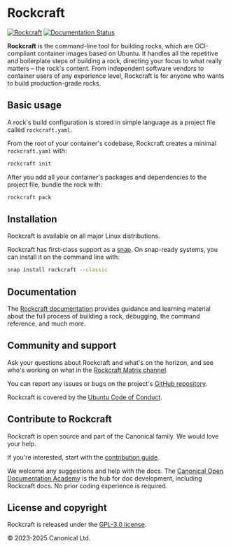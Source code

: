 # Rockcraft

[![Rockcraft][rockcraft-badge]][rockcraft-site]
[![Documentation Status][rtd-badge]][rtd-stable]

**Rockcraft** is the command-line tool for building rocks, which are
OCI-compliant container images based on Ubuntu. It handles all the repetitive and boilerplate
steps of building a rock, directing your focus to what really matters – the rock's
content. From independent software vendors to container users of any experience level,
Rockcraft is for anyone who wants to build production-grade rocks.

## Basic usage

A rock's build configuration is stored in simple language as a project file called
`rockcraft.yaml`.

From the root of your container's codebase, Rockcraft creates a minimal `rockcraft.yaml` with:

```bash
rockcraft init
```

After you add all your container's packages and dependencies to the project file, bundle
the rock with:

```bash
rockcraft pack
```

## Installation

Rockcraft is available on all major Linux distributions.

Rockcraft has first-class support as a [snap](https://snapcraft.io/rockcraft). On
snap-ready systems, you can install it on the command line with:

```bash
snap install rockcraft --classic
```

## Documentation

The [Rockcraft documentation](https://documentation.ubuntu.com/rockcraft) provides
guidance and learning material about the full process of building a rock, debugging, the
command reference, and much more.

## Community and support

Ask your questions about Rockcraft and what's on the horizon, and see who's working on
what in the [Rockcraft Matrix channel](https://matrix.to/#/#rockcraft:ubuntu.com).

You can report any issues or bugs on the project's [GitHub
repository](https://github.com/canonical/Rockcraft/issues).

Rockcraft is covered by the [Ubuntu Code of
Conduct](https://ubuntu.com/community/ethos/code-of-conduct).

## Contribute to Rockcraft

Rockcraft is open source and part of the Canonical family. We would love your help.

If you're interested, start with the [contribution guide](HACKING.md).

We welcome any suggestions and help with the docs. The [Canonical Open Documentation
Academy](https://github.com/canonical/open-documentation-academy) is the hub for doc
development, including Rockcraft docs. No prior coding experience is required.

## License and copyright

Rockcraft is released under the [GPL-3.0 license](LICENSE).

© 2023-2025 Canonical Ltd.

[rockcraft-badge]: https://snapcraft.io/rockcraft/badge.svg
[rockcraft-site]: https://snapcraft.io/rockcraft
[rtd-badge]: https://readthedocs.com/projects/canonical-rockcraft/badge/?version=stable
[rtd-stable]: https://documentation.ubuntu.com/rockcraft/en/stable/?badge=stable
